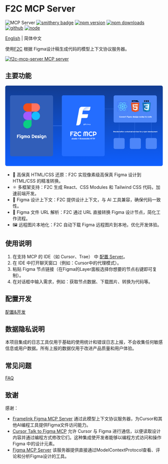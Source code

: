 # F2C MCP Server 
![](https://badge.mcpx.dev?type=server 'MCP Server')
[![smithery badge](https://smithery.ai/badge/@f2c-ai/f2c-mcp)](https://smithery.ai/server/@f2c-ai/f2c-mcp)
[![npm version][npm-version-src]][npm-version-href]
[![npm downloads][npm-downloads-src]][npm-downloads-href]
[![github][github-src]][github-href]
[![node][node-src]][node-href]

[npm-version-src]: https://img.shields.io/npm/v/@f2c/mcp?style=flat&colorA=18181B&colorB=F0DB4F
[npm-version-href]: https://npmjs.com/package/@f2c/mcp
[npm-downloads-src]: https://img.shields.io/npm/dm/@f2c/mcp?style=flat&colorA=18181B&colorB=F0DB4F
[npm-downloads-href]: https://npmjs.com/package/@f2c/mcp
[github-src]: https://img.shields.io/badge/github-@f2c/mcp-blue?style=flat&colorA=18181B&colorB=F0DB4F
[github-href]: https://github.com/f2c-ai/f2c-mcp
[node-src]: https://img.shields.io/node/v/@f2c/mcp?style=flat&colorA=18181B&colorB=F0DB4F
[node-href]: https://nodejs.org/en/about/previous-releases

[English](./README.md) | 简体中文   

使用[F2C](https://f2c.yy.com/) 根据 Figma设计稿生成代码的模型上下文协议服务器。

<a href="https://glama.ai/mcp/servers/@f2c-ai/f2c-mcp">
  <img width="380" height="200" src="https://glama.ai/mcp/servers/@f2c-ai/f2c-mcp/badge" alt="f2c-mcp-server MCP server" />
</a>


## 主要功能
<img alt="f2c" src="https://raw.githubusercontent.com/f2c-ai/f2c-mcp/main/docs/bannerv3.png" /> 

- 🎨 高保真 HTML/CSS 还原：F2C 实现像素级高保真 Figma 设计到 HTML/CSS 的精准转换。
- ⚛️ 多框架支持：F2C 生成 React、CSS Modules 和 Tailwind CSS 代码，加速前端开发。
- 🧠 Figma 设计上下文：F2C 提供设计上下文，与 AI 工具兼容，确保代码一致性。
- 🔗 Figma 文件 URL 解析：F2C 通过 URL 直接转换 Figma 设计节点，简化工作流程。
- 🖼️ 远程图片本地化：F2C 自动下载 Figma 远程图片到本地，优化开发体验。

## 使用说明
1. 在支持 MCP 的 IDE（如 Cursor、Trae） 中 [配置 Server](docs/zh/GettingStarted.md)。
2. 在 IDE 中打开聊天窗口（例如：Cursor中的代理模式）。
3. 粘贴 Figma 节点链接（在Figma的Layer面板选择你想要的节点右键即可复制）。
4. 在对话框中输入需求，例如：获取节点数据、下载图片、转换为代码等。

## 配置开发
[配置&开发](docs/zh/GettingStarted.md)

## 数据隐私说明
本项目集成的日志工具仅用于基础的使用统计和错误日志上报，不会收集任何敏感信息或用户数据。所有上报的数据仅用于改进产品质量和用户体验。

## 常见问题
[FAQ](docs/zh/FAQ.md)

## 致谢

感谢：

+ [Framelink Figma MCP Server](https://github.com/GLips/Figma-Context-MCP) 通过此模型上下文协议服务器，为Cursor和其他AI编程工具提供Figma文件访问能力。  
+ [Cursor Talk to Figma MCP](https://github.com/sonnylazuardi/cursor-talk-to-figma-mcp) 允许 Cursor 与 Figma 进行通信，以便读取设计内容并通过编程方式修改它们。这种集成使开发者能够以编程方式访问和操作 Figma 中的设计元素。
+ [Figma MCP Server](https://github.com/MatthewDailey/figma-mcp) 该服务器提供直接通过ModelContextProtocol查看、评论和分析Figma设计的工具。

